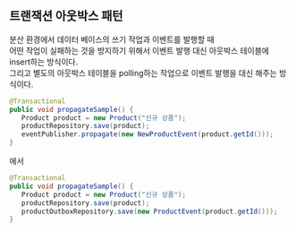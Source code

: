 ## 트랜잭션 아웃박스 패턴

분산 환경에서 데이터 베이스의 쓰기 작업과 이벤트를 발행할 때   
어떤 작업이 실패하는 것을 방지하기 위해서 이벤트 발행 대신 아웃박스 테이블에 insert하는 방식이다.   
그리고 별도의 아웃박스 테이블을 polling하는 작업으로 이벤트 발행을 대신 해주는 방식이다.

```java
@Transactional
public void propagateSample() {
   Product product = new Product("신규 상품");
   productRepository.save(product);
   eventPublisher.propagate(new NewProductEvent(product.getId()));
}
```
에서
```java
@Transactional
public void propagateSample() {
   Product product = new Product("신규 상품");
   productRepository.save(product);
   productOutboxRepository.save(new ProductEvent(product.getId()));
}
```





